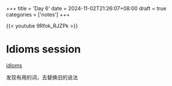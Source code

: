 +++
title = 'Day 6'
date = 2024-11-02T21:26:07+08:00
draft = true
categories = ['notes']
+++

{{< youtube 9Rfok_RJZPk >}}

# Idioms session

[idioms](https://www.eapfoundation.com/vocab/academic/other/idioms/)

发现有用的词，去替换旧的说法